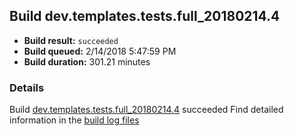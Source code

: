## Build dev.templates.tests.full_20180214.4
- **Build result:** `succeeded`
- **Build queued:** 2/14/2018 5:47:59 PM
- **Build duration:** 301.21 minutes
### Details
Build [dev.templates.tests.full_20180214.4](https://winappstudio.visualstudio.com/web/build.aspx?pcguid=a4ef43be-68ce-4195-a619-079b4d9834c2&builduri=vstfs%3a%2f%2f%2fBuild%2fBuild%2f24988) succeeded
Find detailed information in the [build log files](https://uwpctdiags.blob.core.windows.net/buildlogs/dev.templates.tests.full_20180214.4_logs.zip)

